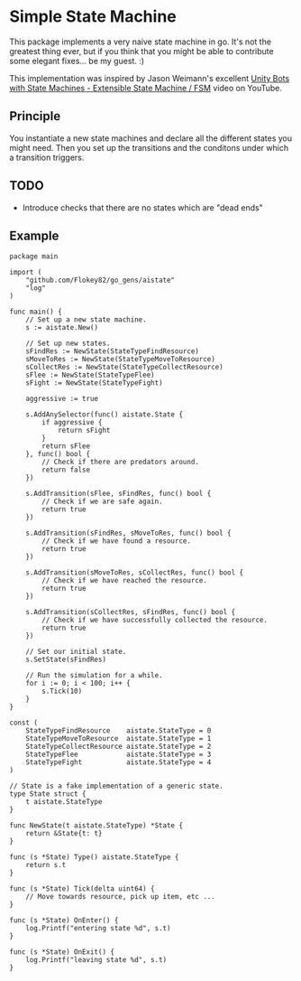 # Simple State Machine
This package implements a very naive state machine in go. It's not the greatest thing ever, but if you think that you might be able to contribute some elegant fixes... be my guest. :)

This implementation was inspired by Jason Weimann's excellent [Unity Bots with State Machines - Extensible State Machine / FSM](https://www.youtube.com/watch?v=V75hgcsCGOM) video on YouTube.

## Principle
You instantiate a new state machines and declare all the different states you might need. Then you set up the transitions and the conditons under which a transition triggers.

## TODO
* Introduce checks that there are no states which are "dead ends"

## Example

```golang
package main

import (
	"github.com/Flokey82/go_gens/aistate"
	"log"
)

func main() {
	// Set up a new state machine.
	s := aistate.New()

	// Set up new states.
	sFindRes := NewState(StateTypeFindResource)
	sMoveToRes := NewState(StateTypeMoveToResource)
	sCollectRes := NewState(StateTypeCollectResource)
	sFlee := NewState(StateTypeFlee)
	sFight := NewState(StateTypeFight)

	aggressive := true

	s.AddAnySelector(func() aistate.State {
		if aggressive {
			return sFight
		}
		return sFlee
	}, func() bool {
		// Check if there are predators around.
		return false
	})

	s.AddTransition(sFlee, sFindRes, func() bool {
		// Check if we are safe again.
		return true
	})

	s.AddTransition(sFindRes, sMoveToRes, func() bool {
		// Check if we have found a resource.
		return true
	})

	s.AddTransition(sMoveToRes, sCollectRes, func() bool {
		// Check if we have reached the resource.
		return true
	})

	s.AddTransition(sCollectRes, sFindRes, func() bool {
		// Check if we have successfully collected the resource.
		return true
	})

	// Set our initial state.
	s.SetState(sFindRes)

	// Run the simulation for a while.
	for i := 0; i < 100; i++ {
		s.Tick(10)
	}
}

const (
	StateTypeFindResource    aistate.StateType = 0
	StateTypeMoveToResource  aistate.StateType = 1
	StateTypeCollectResource aistate.StateType = 2
	StateTypeFlee            aistate.StateType = 3
	StateTypeFight           aistate.StateType = 4
)

// State is a fake implementation of a generic state.
type State struct {
	t aistate.StateType
}

func NewState(t aistate.StateType) *State {
	return &State{t: t}
}

func (s *State) Type() aistate.StateType {
	return s.t
}

func (s *State) Tick(delta uint64) {
	// Move towards resource, pick up item, etc ...
}

func (s *State) OnEnter() {
	log.Printf("entering state %d", s.t)
}

func (s *State) OnExit() {
	log.Printf("leaving state %d", s.t)
}
```
